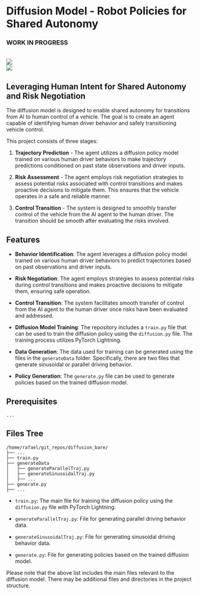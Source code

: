 # Diffusion Model - Robot Policies for Shared Autonomy

### WORK IN PROGRESS ###

</br>![](https://github.com/rafaelsoStanford/State_Policy_DiffusionModel/blob/main/images/2023_06_29_21-07-14animation_positions.gif)
</br>![](https://github.com/rafaelsoStanford/State_Policy_DiffusionModel/blob/main/images/2023_06_29_21-07-14animation_actions.gif) 


## Leveraging Human Intent for Shared Autonomy and Risk Negotiation

The diffusion model is designed to enable shared autonomy for transitions from AI to human control of a vehicle. The goal is to create an agent capable of identifying human driver behavior and safely transitioning vehicle control.

This project consists of three stages:

1. **Trajectory Prediction** - The agent utilizes a diffusion policy model trained on various human driver behaviors to make trajectory predictions conditioned on past state observations and driver inputs.

2. **Risk Assessment** - The agent employs risk negotiation strategies to assess potential risks associated with control transitions and makes proactive decisions to mitigate them. This ensures that the vehicle operates in a safe and reliable manner.

3. **Control Transition** - The system is designed to smoothly transfer control of the vehicle from the AI agent to the human driver. The transition should be smooth after evaluating the risks involved.

## Features

- **Behavior Identification**: The agent leverages a diffusion policy model trained on various human driver behaviors to predict trajectories based on past observations and driver inputs.

- **Risk Negotiation**: The agent employs strategies to assess potential risks during control transitions and makes proactive decisions to mitigate them, ensuring safe operation.

- **Control Transition**: The system facilitates smooth transfer of control from the AI agent to the human driver once risks have been evaluated and addressed.

- **Diffusion Model Training**: The repository includes a `train.py` file that can be used to train the diffusion policy using the `diffusion.py` file. The training process utilizes PyTorch Lightning.

- **Data Generation**: The data used for training can be generated using the files in the `generateData` folder. Specifically, there are two files that generate sinusoidal or parallel driving behavior.

- **Policy Generation**: The `generate.py` file can be used to generate policies based on the trained diffusion model.

## Prerequisites

```
...
```

## Files Tree

```
/home/rafael/git_repos/diffusion_bare/
├── ...
├── train.py
├── generateData
│   ├── generateParallelTraj.py
│   ├── generateSinusoidalTraj.py
│   ├── ...
├── generate.py
├── ...
```

- `train.py`: The main file for training the diffusion policy using the `diffusion.py` file with PyTorch Lightning.

- `generateParallelTraj.py`: File for generating parallel driving behavior data.

- `generateSinusoidalTraj.py`: File for generating sinusoidal driving behavior data.

- `generate.py`: File for generating policies based on the trained diffusion model.

Please note that the above list includes the main files relevant to the diffusion model. There may be additional files and directories in the project structure.
